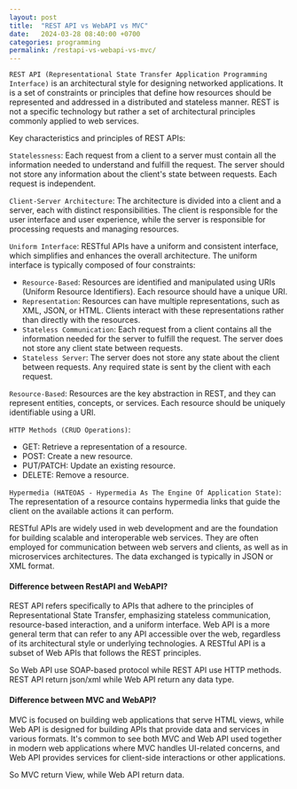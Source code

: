 ```yaml
---
layout: post
title:  "REST API vs WebAPI vs MVC"
date:   2024-03-28 08:40:00 +0700
categories: programming
permalink: /restapi-vs-webapi-vs-mvc/
---
```

`REST API (Representational State Transfer Application Programming Interface)` is an architectural style for designing networked applications. It is a set of constraints or principles that define how resources should be represented and addressed in a distributed and stateless manner. REST is not a specific technology but rather a set of architectural principles commonly applied to web services.

Key characteristics and principles of REST APIs:

`Statelessness`: Each request from a client to a server must contain all the information needed to understand and fulfill the request. The server should not store any information about the client's state between requests. Each request is independent.

`Client-Server Architecture`: The architecture is divided into a client and a server, each with distinct responsibilities. The client is responsible for the user interface and user experience, while the server is responsible for processing requests and managing resources.

`Uniform Interface`: RESTful APIs have a uniform and consistent interface, which simplifies and enhances the overall architecture. The uniform interface is typically composed of four constraints:

- `Resource-Based`: Resources are identified and manipulated using URIs (Uniform Resource Identifiers). Each resource should have a unique URI.
- `Representation`: Resources can have multiple representations, such as XML, JSON, or HTML. Clients interact with these representations rather than directly with the resources.
- `Stateless Communication`: Each request from a client contains all the information needed for the server to fulfill the request. The server does not store any client state between requests.
- `Stateless Server`: The server does not store any state about the client between requests. Any required state is sent by the client with each request.

`Resource-Based`: Resources are the key abstraction in REST, and they can represent entities, concepts, or services. Each resource should be uniquely identifiable using a URI.

`HTTP Methods (CRUD Operations)`:

- GET: Retrieve a representation of a resource.
- POST: Create a new resource.
- PUT/PATCH: Update an existing resource.
- DELETE: Remove a resource.

`Hypermedia (HATEOAS - Hypermedia As The Engine Of Application State)`: The representation of a resource contains hypermedia links that guide the client on the available actions it can perform.

RESTful APIs are widely used in web development and are the foundation for building scalable and interoperable web services. They are often employed for communication between web servers and clients, as well as in microservices architectures. The data exchanged is typically in JSON or XML format.

#### Difference between RestAPI and WebAPI?
REST API refers specifically to APIs that adhere to the principles of Representational State Transfer, emphasizing stateless communication, resource-based interaction, and a uniform interface. Web API is a more general term that can refer to any API accessible over the web, regardless of its architectural style or underlying technologies. A RESTful API is a subset of Web APIs that follows the REST principles.

So Web API use SOAP-based protocol while REST API use HTTP methods. REST API return json/xml while Web API return any data type.

#### Difference between MVC and WebAPI?
MVC is focused on building web applications that serve HTML views, while Web API is designed for building APIs that provide data and services in various formats. It's common to see both MVC and Web API used together in modern web applications where MVC handles UI-related concerns, and Web API provides services for client-side interactions or other applications.

So MVC return View, while Web API return data.